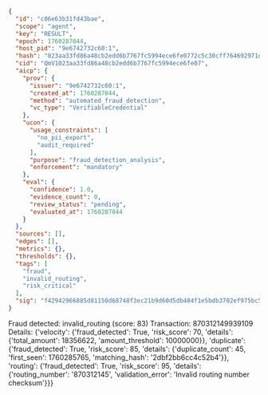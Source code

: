 ```json
{
  "id": "c06e63b31fd43bae",
  "scope": "agent",
  "key": "RESULT",
  "epoch": 1760287044,
  "host_pid": "9e6742732c60:1",
  "hash": "023aa33fd86a48cb2edd6b7767fc5994ece6fe0772c5c30cff764692971de5ef",
  "cid": "QmV1023aa33fd86a48cb2edd6b7767fc5994ece6fe07",
  "aicp": {
    "prov": {
      "issuer": "9e6742732c60:1",
      "created_at": 1760287044,
      "method": "automated_fraud_detection",
      "vc_type": "VerifiableCredential"
    },
    "ucon": {
      "usage_constraints": [
        "no_pii_export",
        "audit_required"
      ],
      "purpose": "fraud_detection_analysis",
      "enforcement": "mandatory"
    },
    "eval": {
      "confidence": 1.0,
      "evidence_count": 0,
      "review_status": "pending",
      "evaluated_at": 1760287044
    }
  },
  "sources": [],
  "edges": [],
  "metrics": {},
  "thresholds": {},
  "tags": [
    "fraud",
    "invalid_routing",
    "risk_critical"
  ],
  "sig": "f42942966885d81150d68748f3ec21b9d60d5db404f1e5bdb3702ef975bc5208"
}
```

Fraud detected: invalid_routing (score: 83)
Transaction: 870312149939109
Details: {'velocity': {'fraud_detected': True, 'risk_score': 70, 'details': {'total_amount': 18356622, 'amount_threshold': 10000000}}, 'duplicate': {'fraud_detected': True, 'risk_score': 85, 'details': {'duplicate_count': 45, 'first_seen': 1760285765, 'matching_hash': '2dbf2bb6cc4c52b4'}}, 'routing': {'fraud_detected': True, 'risk_score': 95, 'details': {'routing_number': '870312145', 'validation_error': 'Invalid routing number checksum'}}}